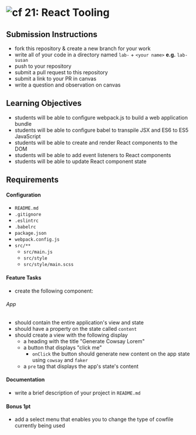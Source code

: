 ![cf](https://i.imgur.com/7v5ASc8.png) 21: React Tooling
======

## Submission Instructions
  * fork this repository & create a new branch for your work
  * write all of your code in a directory named `lab-` + `<your name>` **e.g.** `lab-susan`
  * push to your repository
  * submit a pull request to this repository
  * submit a link to your PR in canvas
  * write a question and observation on canvas


## Learning Objectives  
* students will be able to configure webpack.js to build a web application bundle
* students will be able to configure babel to transpile JSX and ES6 to ES5 JavaScript
* students will be able to create and render React components to the DOM
* students will be able to add event listeners to React components
* students will be able to update React component state

## Requirements  
#### Configuration  
* `README.md`
* `.gitignore`
* `.eslintrc`
* `.babelrc`
* `package.json`
* `webpack.config.js`
* `src/**`
  * `src/main.js`
  * `src/style`
  * `src/style/main.scss`

#### Feature Tasks  
* create the following component:
###### App
* should contain the entire application's view and state
* should have a property on the state called `content`
* should create a view with the following display
  * a heading with the title "Generate Cowsay Lorem"
  * a button that displays "click me"
    * `onClick` the button should generate new content on the app state using `cowsay` and `faker`
  * a `pre` tag that displays the app's state's content

####  Documentation  
* write a brief description of your project in `README.md`

#### Bonus 1pt
* add a select menu that enables you to change the type of cowfile currently being used
